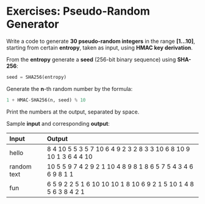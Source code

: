 # Exercises: Pseudo-Random Generator

Write a code to generate **30 pseudo-random integers** in the range **\[1...10\]**, starting from certain **entropy**, taken as input, using **HMAC key derivation**.

From the **entropy** generate a **seed** \(256-bit binary sequence\) using **SHA-256**:

```python
seed = SHA256(entropy)
```

Generate the **n**-th random number by the formula:

```python
1 + HMAC-SHA256(n, seed) % 10
```

Print the numbers at the output, separated by space.

Sample **input** and corresponding **output**:

| **Input** | **Output** |
| :--- | :--- |
| hello | 8 4 10 5 5 3 5 7 10 6 4 9 2 3 2 8 3 3 10 6 8 10 9 10 1 3 6 4 4 10 |
| random text | 10 5 5 9 7 4 2 9 2 1 10 4 8 9 8 1 8 6 5 7 5 4 3 4 6 6 9 8 1 1 |
| fun | 6 5 9 2 2 5 1 6 10 10 10 1 8 10 6 9 2 1 5 10 1 4 8 5 6 3 8 4 2 1 |

